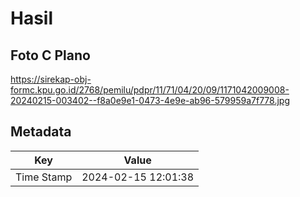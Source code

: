 # Hasil

## Foto C Plano

https://sirekap-obj-formc.kpu.go.id/2768/pemilu/pdpr/11/71/04/20/09/1171042009008-20240215-003402--f8a0e9e1-0473-4e9e-ab96-579959a7f778.jpg


## Metadata

| Key        | Value               |
| ---------- | ------------------- |
| Time Stamp | 2024-02-15 12:01:38 |



